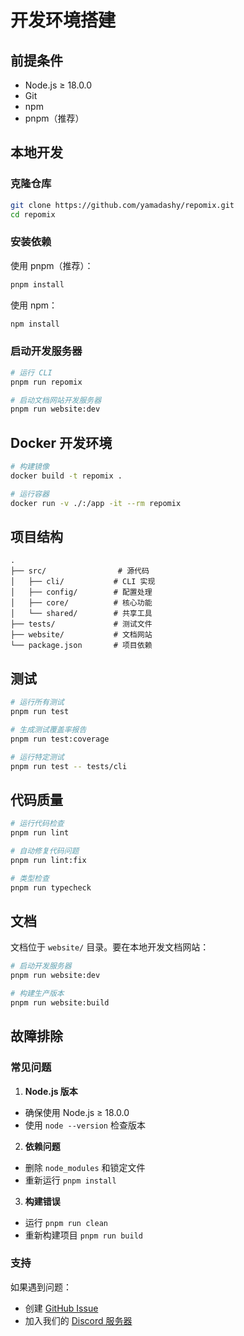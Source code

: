 # 开发环境搭建

## 前提条件

- Node.js ≥ 18.0.0
- Git
- npm
- pnpm（推荐）

## 本地开发

### 克隆仓库

```bash
git clone https://github.com/yamadashy/repomix.git
cd repomix
```

### 安装依赖

使用 pnpm（推荐）：
```bash
pnpm install
```

使用 npm：
```bash
npm install
```

### 启动开发服务器

```bash
# 运行 CLI
pnpm run repomix

# 启动文档网站开发服务器
pnpm run website:dev
```

## Docker 开发环境

```bash
# 构建镜像
docker build -t repomix .

# 运行容器
docker run -v ./:/app -it --rm repomix
```

## 项目结构

```text
.
├── src/                # 源代码
│   ├── cli/           # CLI 实现
│   ├── config/        # 配置处理
│   ├── core/          # 核心功能
│   └── shared/        # 共享工具
├── tests/             # 测试文件
├── website/           # 文档网站
└── package.json       # 项目依赖
```

## 测试

```bash
# 运行所有测试
pnpm run test

# 生成测试覆盖率报告
pnpm run test:coverage

# 运行特定测试
pnpm run test -- tests/cli
```

## 代码质量

```bash
# 运行代码检查
pnpm run lint

# 自动修复代码问题
pnpm run lint:fix

# 类型检查
pnpm run typecheck
```

## 文档

文档位于 `website/` 目录。要在本地开发文档网站：

```bash
# 启动开发服务器
pnpm run website:dev

# 构建生产版本
pnpm run website:build
```

## 故障排除

### 常见问题

1. **Node.js 版本**
  - 确保使用 Node.js ≥ 18.0.0
  - 使用 `node --version` 检查版本

2. **依赖问题**
  - 删除 `node_modules` 和锁定文件
  - 重新运行 `pnpm install`

3. **构建错误**
  - 运行 `pnpm run clean`
  - 重新构建项目 `pnpm run build`

### 支持

如果遇到问题：
- 创建 [GitHub Issue](https://github.com/yamadashy/repomix/issues)
- 加入我们的 [Discord 服务器](https://discord.gg/wNYzTwZFku)
